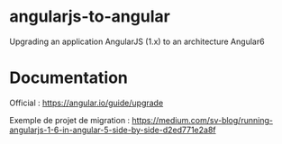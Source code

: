 # angularjs-to-angular
Upgrading an application AngularJS (1.x) to an architecture Angular6

# Documentation

Official : https://angular.io/guide/upgrade

Exemple de projet de migration : https://medium.com/sv-blog/running-angularjs-1-6-in-angular-5-side-by-side-d2ed771e2a8f


